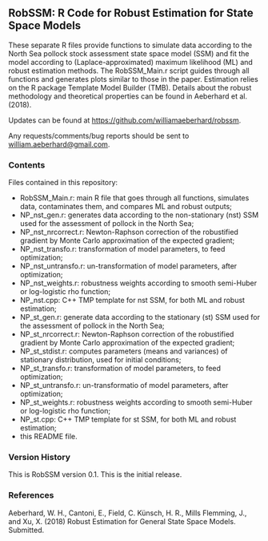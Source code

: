 RobSSM: R Code for Robust Estimation for State Space Models
-----------------------------------------------------------

These separate R files provide functions to simulate data according to the North Sea pollock stock assessment state space model (SSM) and fit the model according to (Laplace-approximated) maximum likelihood (ML) and robust estimation methods. The RobSSM_Main.r script guides through all functions and generates plots similar to those in the paper. Estimation relies on the R package Template Model Builder (TMB). Details about the robust methodology and theoretical properties can be found in Aeberhard et al. (2018).

Updates can be found at https://github.com/williamaeberhard/robssm.

Any requests/comments/bug reports should be sent to william.aeberhard@gmail.com.

### Contents

Files contained in this repository:

* RobSSM_Main.r: main R file that goes through all functions, simulates data, contaminates them, and compares ML and robust outputs;
* NP_nst_gen.r: generates data according to the non-stationary (nst) SSM used for the assessment of pollock in the North Sea;
* NP_nst_nrcorrect.r: Newton-Raphson correction of the robustified gradient by Monte Carlo approximation of the expected gradient;
* NP_nst_transfo.r: transformation of model parameters, to feed optimization;
* NP_nst_untransfo.r: un-transformation of model parameters, after optimization;
* NP_nst_weights.r: robustness weights according to smooth semi-Huber or log-logistic rho function;
* NP_nst.cpp: C++ TMP template for nst SSM, for both ML and robust estimation;
* NP_st_gen.r: generate data according to the stationary (st) SSM used for the assessment of pollock in the North Sea;
* NP_st_nrcorrect.r: Newton-Raphson correction of the robustified gradient by Monte Carlo approximation of the expected gradient;
* NP_st_stdist.r: computes parameters (means and variances) of stationary distribution, used for initial conditions;
* NP_st_transfo.r: transformation of model parameters, to feed optimization;
* NP_st_untransfo.r: un-transformatio of model parameters, after optimization;
* NP_st_weights.r: robustness weights according to smooth semi-Huber or log-logistic rho function;
* NP_st.cpp: C++ TMP template for st SSM, for both ML and robust estimation;
* this README file.

### Version History

This is RobSSM version 0.1. This is the initial release.

### References

Aeberhard, W. H., Cantoni, E., Field, C. Künsch, H. R., Mills Flemming, J., and Xu, X. (2018) Robust Estimation for General State Space Models. Submitted.
